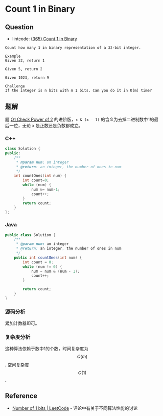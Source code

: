 # Count 1 in Binary

## Question

* lintcode: [\(365\) Count 1 in Binary](http://www.lintcode.com/en/problem/count-1-in-binary/)

```text
Count how many 1 in binary representation of a 32-bit integer.

Example
Given 32, return 1

Given 5, return 2

Given 1023, return 9

Challenge
If the integer is n bits with m 1 bits. Can you do it in O(m) time?
```

## 题解

题 [O1 Check Power of 2](http://algorithm.yuanbin.me/zh-hans/math_and_bit_manipulation/o1_check_power_of_2.html) 的进阶版，`x & (x - 1)` 的含义为去掉二进制数中1的最后一位，无论 x 是正数还是负数都成立。

### C++

```cpp
class Solution {
public:
    /**
     * @param num: an integer
     * @return: an integer, the number of ones in num
     */
    int countOnes(int num) {
        int count=0;
        while (num) {
            num &= num-1;
            count++;
        }
        return count;
    }
};
```

### Java

```java
public class Solution {
    /**
     * @param num: an integer
     * @return: an integer, the number of ones in num
     */
    public int countOnes(int num) {
        int count = 0;
        while (num != 0) {
            num = num & (num - 1);
            count++;
        }

        return count;
    }
}
```

### 源码分析

累加计数器即可。

### 复杂度分析

这种算法依赖于数中1的个数，时间复杂度为 $$O(m)$$. 空间复杂度 $$O(1)$$.

## Reference

* [Number of 1 bits \| LeetCode](http://articles.leetcode.com/2010/09/number-of-1-bits.html) - 评论中有关于不同算法性能的讨论

